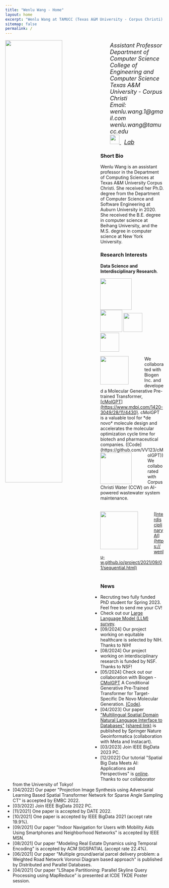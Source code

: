 ```yaml
---
title: "Wenlu Wang - Home"
layout: home
excerpt: "Wenlu Wang at TAMUCC (Texas A&M University - Corpus Christi)."
sitemap: false
permalink: /
---
```

<div class="col-sm-4 clearfix">
  <img src="{{ site.url }}{{ site.baseurl }}/images/wenlu1.jpg" class="img-responsive" width="60%" style="float: left" />
</div>
<div class="col-sm-8 clearfix" style="margin-top:20px; font-size:18px;">
<ul style="overflow: hidden">
<i>Assistant Professor<br>
Department of Computer Science<br>
College of Engineering and Computer Science<br>
Texas A&M University - Corpus Christi<br>
Email: wenlu.wang.1@gmail.com  wenlu.wang@tamucc.edu<br>
<a href="https://scholar.google.com/citations?user=YPVtn-UAAAAJ&hl=en">
        <img src="{{ site.url }}{{ site.baseurl }}/images/gscholar.png" style="width: 30px; box-shadow: none">
</a>&nbsp;
<a href="https://wenlu-w.github.io/ailab/">Lab</a>&nbsp;
</i>
<br>
</ul>
</div>


### Short Bio
Wenlu Wang is an assistant professor in the Department of Computing Sciences at Texas A&M University Corpus Christi. She received her Ph.D. degree from the Department of Computer Science and Software Engineering at Auburn University in 2020. She received the B.E. degree in computer science at Beihang University, and the M.S. degree in computer science at New York University.

### Research Interests
<b>Data Science and Interdisciplinary Research</b>.

<left><figure class="fourth">
  <img src="{{ site.url }}{{ site.baseurl }}/images/nsf.jpg" style="width: 100px; box-shadow: none">
  <img src="{{ site.url }}{{ site.baseurl }}/images/nih.png" style="width: 70px; box-shadow: none">
  <img src="{{ site.url }}{{ site.baseurl }}/images/tglo.png" style="width: 60px; box-shadow: none">
  <img src="{{ site.url }}{{ site.baseurl }}/images/aws.png" style="width: 60px; box-shadow: none">
</figure></left>


<img align="left" src="{{ site.url }}{{ site.baseurl }}/images/biogen.jpeg" width="90px" style="margin-right:50px">
We collaborated with Biogen Inc. and developed a Molecular Generative Pre-trained Transformer, <ins>[cMolGPT](https://www.mdpi.com/1420-3049/28/11/4430)</ins>. cMolGPT is a valuable tool for *de novo* molecule design and accelerates the molecular optimization cycle time for biotech and pharmaceutical companies. ([Code](https://github.com/VV123/cMolGPT))


<img align="left" src="{{ site.url }}{{ site.baseurl }}/images/ccw.png" width="100px" style="margin-right:50px">
We collaborated with Corpus Christi Water (CCW) on AI-powered wastewater system maintenance. 

<br>
<br>
<br>

<img align="left" src="{{ site.url }}{{ site.baseurl }}/images/sbir.png" width="120px" style="margin-right:50px">
<ins>[Interdisciplinary AI](https://wenlu-w.github.io/project/2021/09/01/sequential.html)</ins>

<br>
<br>


### News
- Recruting two fully funded PhD student for Spring 2023. Feel free to send me your CV!
- Check out our <ins>[Large Language Model (LLM) survey](https://github.com/VV123/LLM-papers)</ins>.
- [09/2024] Our project working on equitable healthcare is selected by NIH. Thanks to NIH!
- [08/2024] Our project working on interdisciplinary research is funded by NSF. Thanks to NSF!
- [05/2024] Check out our collaboration with Biogen - [CMolGPT](https://www.mdpi.com/1420-3049/28/11/4430) A Conditional Generative Pre-Trained Transformer for Target-Specific De Novo Molecular Generation. [(Code)](https://github.com/VV123/cMolGPT).
- [04/2023] Our paper ["Multilingual Spatial Domain Natural Language Interface to Databases"](https://link.springer.com/article/10.1007/s10707-023-00496-3) [(shared link)](https://rdcu.be/da2Of) is published by Springer Nature Geoinformatica (collaboration with Meta and Instacart).  
- [03/2023] Join IEEE BigData 2023 PC.
- [12/2022] Our tutorial "Spatial Big Data Meets AI: Applications and Perspectives" is [online](). Thanks to our collaborator from the University of Tokyo!
- [04/2022] Our paper "Projection Image Synthesis using Adversarial Learning Based Spatial Transformer Network for Sparse Angle Sampling CT" is accepted by EMBC 2022.
- [03/2022] Join IEEE BigData 2022 PC.
- [11/2021] One paper is accepted by DATE 2022.
- [10/2021] One paper is accepted by IEEE BigData 2021 (accept rate 19.9%).
- [09/2021] Our paper "Indoor Navigation for Users with Mobility Aids Using Smartphones and Neighborhood Networks" is accepted by IEEE MSN.
- [08/2021] Our paper "Modeling Real Estate Dynamics using Temporal Encoding" is accepted by ACM SIGSPATIAL (accept rate 22.4%).
- [06/2021] Our paper "Multiple ground/aerial parcel delivery problem: a Weighted Road Network Voronoi Diagram based approach" is published by Distributed and Parallel Databases.
- [04/2021] Our paper "LShape Partitioning: Parallel Skyline Query Processing using MapReduce" is presented at ICDE TKDE Poster session.



